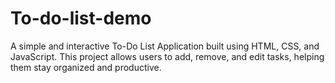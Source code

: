 # To-do-list-demo
A simple and interactive To-Do List Application built using HTML, CSS, and JavaScript. This project allows users to add, remove, and edit tasks, helping them stay organized and productive.
